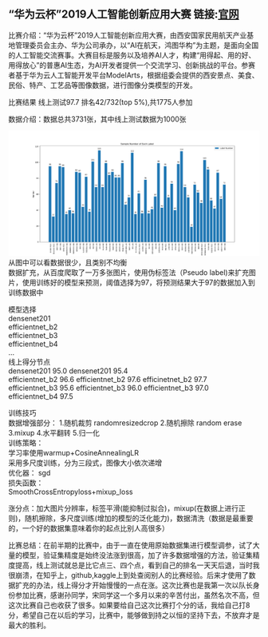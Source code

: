 ## “华为云杯”2019人工智能创新应用大赛 链接:[官网](https://competition.huaweicloud.com/information/1000021526/introduction)

比赛介绍：“华为云杯”2019人工智能创新应用大赛，由西安国家民用航天产业基地管理委员会主办、华为公司承办，以“AI在航天，鸿图华构”为主题，是面向全国的人工智能交流赛事。大赛目标是服务以及培养AI人才，构建“用得起、用的好、用得放心”的普惠AI生态，为AI开发者提供一个交流学习、创新挑战的平台。参赛者基于华为云人工智能开发平台ModelArts，根据组委会提供的西安景点、美食、民俗、特产、工艺品等图像数据，进行图像分类模型的开发。

比赛结果 线上测试97.7 排名42/732(top 5%),共1775人参加

数据介绍：数据总共3731张，其中线上测试数据为1000张

![image](https://github.com/jackcywang/Xian-Huawei-Al-competion/raw/master/dataset/data_analyse/train_data.png)
从图中可以看数据很少，且类别不均衡  
数据扩充，从百度爬取了一万多张图片，使用伪标签法（Pseudo label)来扩充图片，使用训练好的模型来预测，阈值选择为97，将预测结果大于97的数据加入到训练数据中

模型选择  
densenet201  
efficientnet_b2  
efficientnet_b3  
efficientnet_b4  
...  
线上得分节点  
densenet201 95.0 densenet201 95.4  
efficientnet_b2 96.6 efficientnet_b2 97.6 efficinetnet_b2 97.7  
efficientnet_b3 95.6 efficientnet_b3 96.0 efficientnet_b3 97.0  
efficientnet_b4 97.5  

训练技巧  
数据增强部分：
1.随机裁剪 randomresizedcrop 
2.随机擦除 random erase
3.mixup
4.水平翻转 
5.归一化  
训练策略：  
学习率使用warmup+CosineAnnealingLR  
采用多尺度训练，分为三段式，图像大小依次递增  
优化器： sgd   
损失函数：  
SmoothCrossEntropyloss+mixup_loss 

涨分点：加大图片分辨率，标签平滑(能抑制过拟合)，mixup(在数据上进行正则)，随机擦除，多尺度训练(增加的模型的泛化能力)，数据清洗（数据是最重要的，一个好的数据集意味着你的起点比别人高很多）  

比赛总结：在前半期的比赛中，由于一直在使用原始数据集进行模型调参，试了大量的模型，验证集精度是始终没法涨到很高，加了许多数据增强的方法，验证集精度提高，线上测试就总是比它点三、四个点，看到自己的排名一天天后退，当时我很崩溃，在知乎上，github,kaggle上到处查阅别人的比赛经验。后来才使用了数据扩充的办法，线上得分才开始慢慢的一点在涨。这次比赛也是我第一次以队长身份参加比赛，感谢孙同学，宋同学这一个多月以来的辛苦付出，虽然名次不高，但这次比赛自己也收获了很多。如果要给自己这次比赛打个分的话，我给自己打8分，希望自己在以后的学习，比赛中，能够做到持之以恒的坚持下去，不放弃才是最大的胜利。


